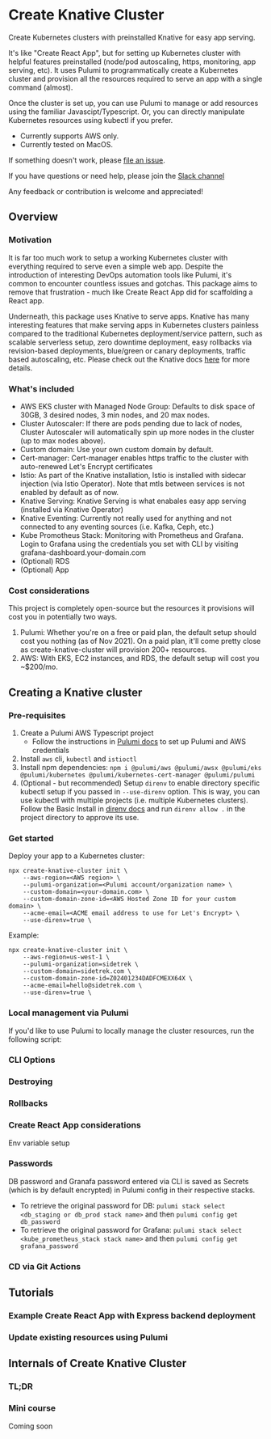# Create Knative Cluster
Create Kubernetes clusters with preinstalled Knative for easy app serving.

It's like "Create React App", but for setting up Kubernetes cluster with helpful features preinstalled (node/pod autoscaling, https, monitoring, app serving, etc). It uses Pulumi to programmatically create a Kubernetes cluster and provision all the resources required to serve an app with a single command (almost). 

Once the cluster is set up, you can use Pulumi to manage or add resources using the familiar Javascipt/Typescript. Or, you can directly manipulate Kubernetes resources using kubectl if you prefer.

* Currently supports AWS only.
* Currently tested on MacOS.

If something doesn't work, please [file an issue](https://github.com/sidetrekAI/create-knative-cluster/issues/new).

If you have questions or need help, please join the [Slack channel](https://create-knative-cluster.slack.com)

Any feedback or contribution is welcome and appreciated!


## Overview

### Motivation
It is far too much work to setup a working Kubernetes cluster with everything required to serve even a simple web app. Despite the introduction of interesting DevOps automation tools like Pulumi, it's common to encounter countless issues and gotchas. This package aims to remove that frustration - much like Create React App did for scaffolding a React app.

Underneath, this package uses Knative to serve apps. Knative has many interesting features that make serving apps in Kubernetes clusters painless compared to the traditional Kubernetes deployment/service pattern, such as scalable serverless setup, zero downtime deployment, easy rollbacks via revision-based deployments, blue/green or canary deployments, traffic based autoscaling, etc. Please check out the Knative docs [here](https://knative.dev/docs/) for more details.

### What's included
* AWS EKS cluster with Managed Node Group: Defaults to disk space of 30GB, 3 desired nodes, 3 min nodes, and 20 max nodes.
* Cluster Autoscaler: If there are pods pending due to lack of nodes, Cluster Autoscaler will automatically spin up more nodes in the cluster (up to max nodes above).
* Custom domain: Use your own custom domain by default.
* Cert-manager: Cert-manager enables https traffic to the cluster with auto-renewed Let's Encrypt certificates
* Istio: As part of the Knative installation, Istio is installed with sidecar injection (via Istio Operator). Note that mtls between services is not enabled by default as of now.
* Knative Serving: Knative Serving is what enabales easy app serving (installed via Knative Operator)
* Knative Eventing: Currently not really used for anything and not connected to any eventing sources (i.e. Kafka, Ceph, etc.)
* Kube Promotheus Stack: Monitoring with Prometheus and Grafana. Login to Grafana using the credentials you set with CLI by visiting grafana-dashboard.your-domain.com
* (Optional) RDS
* (Optional) App

### Cost considerations
This project is completely open-source but the resources it provisions will cost you in potentially two ways.
1. Pulumi: Whether you're on a free or paid plan, the default setup should cost you nothing (as of Nov 2021). On a paid plan, it'll come pretty close as create-knative-cluster will provision 200+ resources.
2. AWS: With EKS, EC2 instances, and RDS, the default setup will cost you ~$200/mo.


## Creating a Knative cluster

### Pre-requisites
1. Create a Pulumi AWS Typescript project
   * Follow the instructions in [Pulumi docs](https://www.pulumi.com/docs/get-started/aws/begin/) to set up Pulumi and AWS credentials
2. Install `aws` cli, `kubectl` and `istioctl`
3. Install npm dependencies: `npm i @pulumi/aws @pulumi/awsx @pulumi/eks @pulumi/kubernetes @pulumi/kubernetes-cert-manager @pulumi/pulumi`
4. (Optional - but recommended) Setup `direnv` to enable directory specific kubectl setup if you passed in `--use-direnv` option. This is way, you can use kubectl with multiple projects (i.e. multiple Kubernetes clusters). Follow the Basic Install in [direnv docs](https://direnv.net/) and run `direnv allow .` in the project directory to approve its use.

### Get started
Deploy your app to a Kubernetes cluster: 

```
npx create-knative-cluster init \
    --aws-region=<AWS region> \
    --pulumi-organization=<Pulumi account/organization name> \
    --custom-domain=<your-domain.com> \
    --custom-domain-zone-id=<AWS Hosted Zone ID for your custom domain> \
    --acme-email=<ACME email address to use for Let's Encrypt> \
    --use-direnv=true \
```

Example:
```
npx create-knative-cluster init \
    --aws-region=us-west-1 \
    --pulumi-organization=sidetrek \
    --custom-domain=sidetrek.com \
    --custom-domain-zone-id=Z02401234DADFCMEXX64X \
    --acme-email=hello@sidetrek.com \
    --use-direnv=true \
```

### Local management via Pulumi
If you'd like to use Pulumi to locally manage the cluster resources, run the following script:


### CLI Options

### Destroying

### Rollbacks

### Create React App considerations
Env variable setup

### Passwords
DB password and Granafa password entered via CLI is saved as Secrets (which is by default encrypted) in Pulumi config in their respective stacks.
* To retrieve the original password for DB: `pulumi stack select <db_staging or db_prod stack name>` and then `pulumi config get db_password`
* To retrieve the original password for Grafana: `pulumi stack select <kube_prometheus_stack stack name>` and then `pulumi config get grafana_password`

### CD via Git Actions


## Tutorials

### Example Create React App with Express backend deployment


### Update existing resources using Pulumi





## Internals of Create Knative Cluster

### TL;DR

### Mini course
Coming soon


